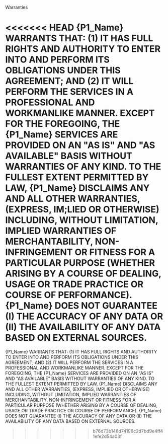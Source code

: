 Warranties

<<<<<<< HEAD
{P1_Name} WARRANTS THAT: (1) IT HAS FULL RIGHTS AND AUTHORITY TO ENTER INTO AND PERFORM ITS OBLIGATIONS UNDER THIS AGREEMENT; AND (2) IT WILL PERFORM THE SERVICES IN A PROFESSIONAL AND WORKMANLIKE MANNER. EXCEPT FOR THE FOREGOING, THE {P1_Name} SERVICES ARE PROVIDED ON AN "AS IS" AND "AS AVAILABLE" BASIS WITHOUT WARRANTIES OF ANY KIND. TO THE FULLEST EXTENT PERMITTED BY LAW, {P1_Name} DISCLAIMS ANY AND ALL OTHER WARRANTIES, (EXPRESS, IM;LIED OR OTHERWISE) INCLUDING, WITHOUT LIMITATION, IMPLIED WARRANTIES OF MERCHANTABILITY, NON-INFRINGEMENT OR FITNESS FOR A PARTICULAR PURPOSE (WHETHER ARISING BY A COURSE OF DEALING, USAGE OR TRADE PRACTICE OR COURSE OF PERFORMANCE). {P1_Name} DOES NOT GUARANTEE (I) THE ACCURACY OF ANY DATA OR (II) THE AVAILABILITY OF ANY DATA BASED ON EXTERNAL SOURCES.
=======
{P1_Name} WARRANTS THAT: (1) IT HAS FULL RIGHTS AND AUTHORITY TO ENTER INTO AND PERFORM ITS OBLIGATIONS UNDER THIS AGREEMENT; AND (2) IT WILL PERFORM THE SERVICES IN A PROFESSIONAL AND WORKMANLIKE MANNER. EXCEPT FOR THE FOREGOING, THE {P1_Name} SERVICES ARE PROVIDED ON AN "AS IS" AND "AS AVAILABLE" BASIS WITHOUT WARRANTIES OF ANY KIND. TO THE FULLEST EXTENT PERMITTED BY LAW, {P1_Name} DISCLAIMS ANY AND ALL OTHER WARRANTIES, (EXPRESS, IMPLIED OR OTHERWISE) INCLUDING, WITHOUT LIMITATION, IMPLIED WARRANTIES OF MERCHANTABILITY, NON-INFRINGEMENT OR FITNESS FOR A PARTICULAR PURPOSE (WHETHER ARISING BY A COURSE OF DEALING, USAGE OR TRADE PRACTICE OR COURSE OF PERFORMANCE). {P1_Name} DOES NOT GUARANTEE (I) THE ACCURACY OF ANY DATA OR (II) THE AVAILABILITY OF ANY DATA BASED ON EXTERNAL SOURCES.   
>>>>>>> b76d73b146d74196c2d7bd9e4ff41efe2d54a03f
